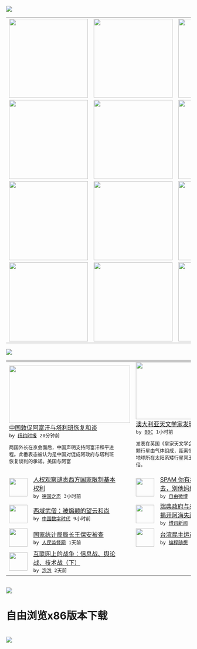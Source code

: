 

<a href="https://github.com/greatfire/z/raw/master/FreeBrowser.apk"><img src="https://raw.githubusercontent.com/greatfire/wiki/master/x/header.png" /></a><table><tr><td width="262" align="center" valign="center"><a href="https://github.com/greatfire/wiki/wiki/nyt" title="纽约时报中文网 国际纵览"><img src="https://raw.githubusercontent.com/greatfire/wiki/master/x/nyt_flag.png" width="215"/></a></td><td width="262" align="center" valign="center"><a href="https://github.com/greatfire/wiki/wiki/dw" title=""><img src="https://raw.githubusercontent.com/greatfire/wiki/master/x/dw_flag.png" width="215"/></a></td><td width="262" align="center" valign="center"><a href="https://github.com/greatfire/wiki/wiki/rmjd" title=""><img src="https://raw.githubusercontent.com/greatfire/wiki/master/x/rmjd_flag.png" width="215"/></a></td></tr><tr><td width="262" align="center" valign="center"><a href="https://github.com/paopaonetizen/website" title="泡泡 - 未经审查的互联网信息"><img src="https://raw.githubusercontent.com/greatfire/wiki/master/x/pp_flag.png" width="215"/></a></td><td width="262" align="center" valign="center"><a href="https://github.com/getlantern/mirror" title="以及自由微博和GreatFire.org官方中文论坛"><img src="https://raw.githubusercontent.com/greatfire/wiki/master/x/lantern_flag.png" width="215"/></a></td><td width="262" align="center" valign="center"><a href="https://github.com/cdtmirrors/m/" title=""><img src="https://raw.githubusercontent.com/greatfire/wiki/master/x/cdt_flag.png" width="215"/></a></td></tr><tr><td width="262" align="center" valign="center"><a href="https://github.com/program-think/blog" title="编程随想的博客"><img src="https://raw.githubusercontent.com/greatfire/wiki/master/x/pt_flag.png" width="215"/></a></td><td width="262" align="center" valign="center"><a href="https://github.com/greatfire/wiki/wiki/bbc" title=""><img src="https://raw.githubusercontent.com/greatfire/wiki/master/x/bbc_flag.png" width="215"/></a></td><td width="262" align="center" valign="center"><a href="https://github.com/freeweibo/s" title="自由微博 - 匿名和不受屏蔽的新浪微博搜索"><img src="https://raw.githubusercontent.com/greatfire/wiki/master/x/fw_flag.png" width="215"/></a></td></tr><tr><td width="262" align="center" valign="center"><a href="https://github.com/greatfire/wiki/wiki/google" title=""><img src="https://raw.githubusercontent.com/greatfire/wiki/master/x/google_flag.png" width="215"/></a></td><td width="262" align="center" valign="center"><a href="https://github.com/bxnews/boxun" title=""><img src="https://raw.githubusercontent.com/greatfire/wiki/master/x/bx_flag.png" width="215"/></a></td><td width="262" align="center" valign="center"><a href="https://github.com/greatfire/wiki/wiki/open-source" title="欢迎访问GreatFire.org开发者项目网站"><img src="https://raw.githubusercontent.com/greatfire/wiki/master/x/open-source_flag.png" width="215"/></a></td></tr></table><img src="https://raw.githubusercontent.com/greatfire/wiki/master/x/newsfeed text.png" /><table cols="4"><tr><td colspan="2" width="380"><a href="https://d3qlz4p8smvoli.cloudfront.net/china/20160128/c28chinaafghan/"><img src="http://static01.nyt.com/images/2016/01/28/world/28chinaafghan-web1/28chinaafghan-web1-articleLarge.jpg" width="330" height="156"/></a></br><a href="https://d3qlz4p8smvoli.cloudfront.net/china/20160128/c28chinaafghan/">中国敦促阿富汗与塔利班恢复和谈</a></br><kbd> by <a href="http://m.cn.nytimes.com/">纽约时报</a> 20分钟前 </kbd></br><pre>两国外长在京会面后，中国声明支持阿富汗和平进<br/>程。此番表态被认为是中国对促成阿政府与塔利班<br/>恢复谈判的承诺。美国与阿富</pre></td><td colspan="2" width="380"><a href="http://www.bbc.com/zhongwen/simp/science/2016/01/160127_solar_system_discovery"><img src="http://a.files.bbci.co.uk/worldservice/live/assets/images/2016/01/27/160127221420_star_144x81_neiljamescookunihertfordshire_nocredit.jpg" width="330" height="156"/></a></br><a href="http://www.bbc.com/zhongwen/simp/science/2016/01/160127_solar_system_discovery">澳大利亚天文学家发现最大的恒星行星系</a></br><kbd> by <a href="http://www.bbc.co.uk/zhongwen/simp">BBC</a> 1小时前 </kbd></br><pre>发表在英国《皇家天文学会月报》上的报告说，这<br/>颗行星由气体组成，距离恒星大约1万亿公里，是<br/>地球所在太阳系矮行星冥王星到太阳距离的140<br/>倍。</pre></td></tr><tr><td><img src="http://www.dw.com/image/0,,18223628_302,00.jpg" width="50" height="50"/></td><td width="280"><a href="http://dw.com/p/1Hkwj?maca=chi-GK-text-greatfire-all-chinese-15625-xml-mrss">人权观察谴责西方国家限制基本<br/>权利</a></br><kbd> by <a href="http://dw.de">德国之声</a> 3小时前 </kbd></td><td><img src="https://raw.githubusercontent.com/greatfire/wiki/master/x/fw_logo.png" width="50" height="50"/></td><td width="280"><a href="https://freeweibo.com/weibo/3936079373273909">SPAM 你有本事转发里ky<br/>去，别他妈缩在我评论里...</a></br><kbd> by <a href="https://freeweibo.com/">自由微博</a> 5小时前 </kbd></td></tr><tr><td><img src="http://chinadigitaltimes.net/chinese/files/2016/01/%E6%9C%9B%E4%BA%91%E5%92%8C%E5%B0%9A.jpg" width="50" height="50"/></td><td width="280"><a href="http://feedproxy.google.com/~r/chinadigitaltimes/yqjh/~3/iN0J-PlUX_8/">西域武僧：被煽颠的望云和尚</a></br><kbd> by <a href="http://chinadigitaltimes.net/chinese/">中国数字时代</a> 9小时前 </kbd></td><td><img src="http://www.boxun.com/news/images/2016/01/201601270034intl1.jpg" width="50" height="50"/></td><td width="280"><a href="http://www.boxun.com/news/gb/intl/2016/01/201601270034.shtml">瑞典政府与泰国警方联手调查将<br/>揭开阿海失踪之谜请看博...</a></br><kbd> by <a href="http://www.boxun.com">博讯新闻</a> 1天前 </kbd></td></tr><tr><td><img src="http://www.rmjdw.com/uploads/allimg/160126/192A3K52-0.jpg" width="50" height="50"/></td><td width="280"><a href="http://www.rmjdw.com//yongguandangan/20160126/15265.html">国家统计局局长王保安被查 </a></br><kbd> by <a href="http://www.rmjdw.com/">人民监督网</a> 1天前 </kbd></td><td><img src="http://lh3.googleusercontent.com/vU8ZzW4wa_O9VIqASs7k6acq5VlMLPoJC329h-IeSXAXWkT6c_Y1pKsQ3-VhjFuuc8qGQauA9iDzyHHZ9mxIOZG9B5YeYOndN-yfntwR0ShVxiig69AzznyLpxs0LffiDjqjpXRz1g" width="50" height="50"/></td><td width="280"><a href="http://feedproxy.google.com/~r/programthink/~3/e7PdpHrG5hI/Taiwan-Political-Movements.html">台湾民主运动和独立运动简史</a></br><kbd> by <a href="http://program-think.blogspot.com">编程随想</a> 1天前 </kbd></td></tr><tr><td><img src="https://pao-pao.net/sites/pao-pao.net/files/styles/large/public/xia_pian_wen_zhong_tu__0.jpeg?itok=mPp3TE1u" width="50" height="50"/></td><td width="280"><a href="https://pao-pao.net/article/667">互联网上的战争：信息战、舆论<br/>战、技术战（下）</a></br><kbd> by <a href="https://pao-pao.net">泡泡</a> 2天前 </kbd></td></table></br><a href="https://github.com/greatfire/z/raw/master/FreeBrowser.apk"><img src="https://raw.githubusercontent.com/greatfire/wiki/master/x/download app.png" /></a><h1>自由浏览x86版本下载<h1><a href="https://github.com/greatfire/z/raw/master/FreeBrowser-x86.apk"><img src="https://raw.githubusercontent.com/greatfire/images/master/fb86.qr.png" /></a>
